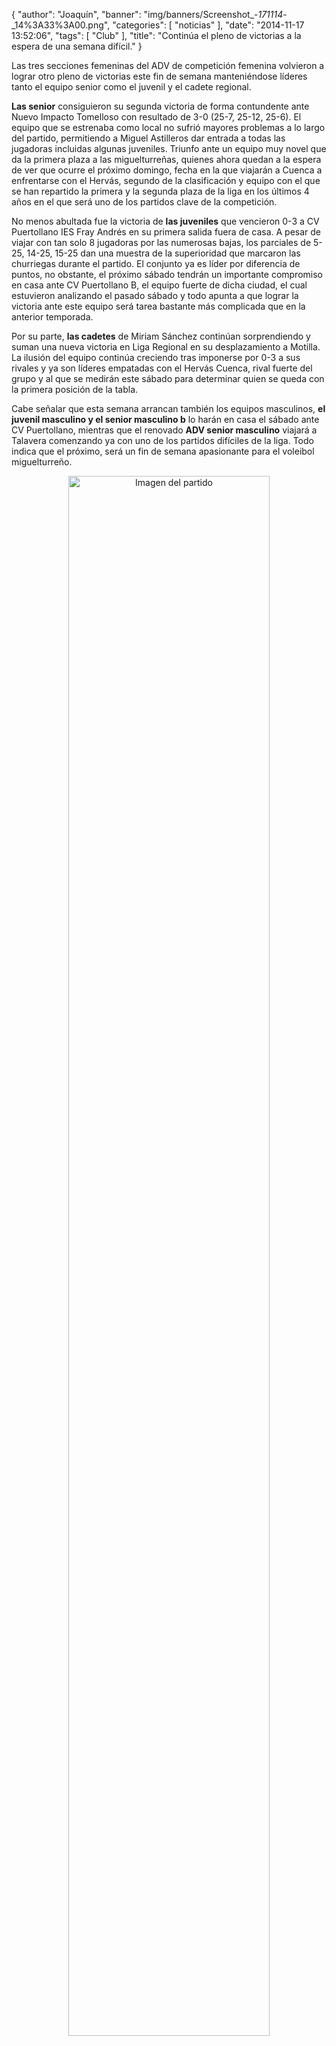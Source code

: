 {
  "author": "Joaquín", 
  "banner": "img/banners/Screenshot_-_171114_-_14%3A33%3A00.png", 
  "categories": [
    "noticias"
  ], 
  "date": "2014-11-17 13:52:06", 
  "tags": [
    "Club"
  ], 
  "title": "Continúa el pleno de victorias a la espera de una semana difícil."
}

Las tres secciones femeninas del ADV de competición femenina volvieron a lograr otro pleno de victorias este fin de semana manteniéndose líderes tanto el equipo senior como el juvenil y el cadete regional.

<b>Las senior</b> consiguieron su segunda victoria de forma contundente ante Nuevo Impacto Tomelloso con resultado de 3-0 (25-7, 25-12, 25-6). El equipo que se estrenaba como local no sufrió mayores problemas a lo largo del partido, permitiendo a Miguel Astilleros dar entrada a todas las jugadoras incluidas algunas juveniles. Triunfo ante un equipo muy novel que da la primera plaza a las miguelturreñas, quienes ahora quedan a la espera de ver que ocurre el próximo domingo, fecha en la que viajarán a Cuenca a enfrentarse con el Hervás, segundo de la clasificación y equipo con el que se han repartido la primera y la segunda plaza de la liga en los últimos 4 años en el que será uno de los partidos clave de la competición.

No menos abultada fue la victoria de <b>las juveniles</b> que vencieron 0-3 a CV Puertollano IES Fray Andrés en su primera salida fuera de casa. A pesar de viajar con tan solo 8 jugadoras por las numerosas bajas, los parciales de 5-25, 14-25, 15-25 dan una muestra de la superioridad que marcaron las churriegas durante el partido. El conjunto ya es líder por diferencia de puntos, no obstante, el próximo sábado tendrán un importante compromiso en casa ante CV Puertollano B, el equipo fuerte de dicha ciudad, el cual estuvieron analizando el pasado sábado y todo apunta a que lograr la victoria ante este equipo será tarea bastante más complicada que en la anterior temporada.

Por su parte, <b>las cadetes</b> de Miriam Sánchez continúan sorprendiendo y suman una nueva victoria en Liga Regional en su desplazamiento a Motilla. La ilusión del equipo continúa creciendo tras imponerse por 0-3 a sus rivales y ya son líderes empatadas con el Hervás Cuenca, rival fuerte del grupo y al que se medirán este sábado para determinar quien se queda con la primera posición de la tabla.

Cabe señalar que esta semana arrancan también los equipos masculinos, <b>el juvenil masculino y el senior masculino b</b> lo harán en casa el sábado ante CV Puertollano, mientras que el renovado <b>ADV senior masculino</b> viajará a Talavera comenzando ya con uno de los partidos difíciles de la liga. Todo indica que el próximo, será un fin de semana apasionante para el voleibol miguelturreño.

<center>
<a target="_new" href="http://www.advmiguelturra.org/img/banners/Screenshot%20-%20171114%20-%2014%3A33%3A00.png"> 
<img alt="Imagen del partido" width="80%" align="center" src="http://www.advmiguelturra.org/img/banners/Screenshot%20-%20171114%20-%2014%3A33%3A00.png"/> </a> </center>

